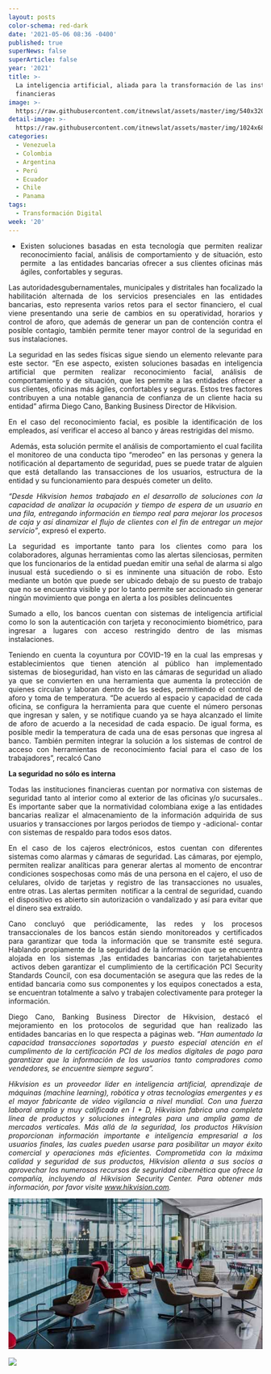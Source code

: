 ```yaml
---
layout: posts
color-schema: red-dark
date: '2021-05-06 08:36 -0400'
published: true
superNews: false
superArticle: false
year: '2021'
title: >-
  La inteligencia artificial, aliada para la transformación de las instalaciones
  financieras
image: >-
  https://raw.githubusercontent.com/itnewslat/assets/master/img/540x320/Oficina-Bancaria-p.jpg
detail-image: >-
  https://raw.githubusercontent.com/itnewslat/assets/master/img/1024x680/Oficina-Bancaria-g.jpg
categories:
  - Venezuela
  - Colombia
  - Argentina
  - Perú
  - Ecuador
  - Chile
  - Panama
tags:
  - Transformación Digital
week: '20'
---
```

<ul style="text-align: justify;">
	<li>Existen soluciones basadas en esta tecnología que permiten realizar reconocimiento facial, análisis de comportamiento y de situación, esto permite  a las entidades bancarias ofrecer a sus clientes oficinas más ágiles, confortables y seguras.</li>
</ul>
<p style="text-align: justify;">Las autoridadesgubernamentales, municipales y distritales han focalizado la habilitación alternada de los servicios presenciales en las entidades bancarias, esto representa varios retos para el sector financiero, el cual viene presentando una serie de cambios en su operatividad, horarios y control de aforo, que además de generar un pan de contención contra el posible contagio, también permite tener mayor control de la seguridad en sus instalaciones.</p>
<p style="text-align: justify;">La seguridad en las sedes físicas sigue siendo un elemento relevante para este sector. “En ese aspecto, existen soluciones basadas en inteligencia artificial que permiten realizar reconocimiento facial, análisis de comportamiento y de situación, que les permite a las entidades ofrecer a sus clientes, oficinas más ágiles, confortables y seguras. Estos tres factores contribuyen a una notable ganancia de confianza de un cliente hacia su entidad” afirma Diego Cano, Banking Business Director de Hikvision.</p>
<p style="text-align: justify;">En el caso del reconocimiento facial, es posible la identificación de los empleados, así verificar el acceso al banco y áreas restrigidas del mismo.</p>
<p style="text-align: justify;"> Además, esta solución permite el análisis de comportamiento el cual facilita el monitoreo de una conducta tipo “merodeo” en las personas y genera la notificación al departamento de seguridad, pues se puede tratar de alguien que está detallando las transacciones de los usuarios, estructura de la entidad y su funcionamiento para después cometer un delito.</p>
<p style="text-align: justify;"><em>“Desde Hikvision hemos trabajado en el desarrollo de soluciones con la capacidad de analizar la ocupación y tiempo de espera de un usuario en una fila, entregando información en tiempo real para mejorar los procesos de caja y así dinamizar el flujo de clientes con el fin de entregar un mejor servicio”</em>, expresó el experto.</p>
<p style="text-align: justify;">La seguridad es importante tanto para los clientes como para los colaboradores, algunas herramientas como las alertas silenciosas, permiten que los funcionarios de la entidad puedan emitir una señal de alarma si algo inusual está sucediendo o si es inminente una situación de robo. Esto mediante un botón que puede ser ubicado debajo de su puesto de trabajo que no se encuentra visible y por lo tanto permite ser accionado sin generar ningún movimiento que ponga en alerta a los posibles delincuentes</p>
<p style="text-align: justify;">Sumado a ello, los bancos cuentan con sistemas de inteligencia artificial como lo son la autenticación con tarjeta y reconocimiento biométrico, para ingresar a lugares con acceso restringido dentro de las mismas instalaciones.</p>
<p style="text-align: justify;">Teniendo en cuenta la coyuntura por COVID-19 en la cual las empresas y establecimientos que tienen atención al público han implementado sistemas  de bioseguridad, han visto en las cámaras de seguridad un aliado ya que se convierten en una herramienta que aumenta la protección de quienes circulan y laboran dentro de las sedes, permitiendo el control de aforo y toma de temperatura. “De acuerdo al espacio y capacidad de cada oficina, se configura la herramienta para que cuente el número personas que ingresan y salen, y se notifique cuando ya se haya alcanzado el límite de aforo de acuerdo a la necesidad de cada espacio. De igual forma, es posible medir la temperatura de cada una de esas personas que ingresa al banco. También permiten integrar la solución a los sistemas de control de acceso con herramientas de reconocimiento facial para el caso de los trabajadores”, recalcó Cano</p>
<p style="text-align: justify;"><strong>La seguridad no sólo es interna                   </strong></p>
<p style="text-align: justify;">Todas las instituciones financieras cuentan por normativa con sistemas de seguridad tanto al interior como al exterior de las oficinas y/o sucursales.. Es importante saber que la normatividad colombiana exige a las entidades bancarias realizar el almacenamiento de la información adquirida de sus usuarios y transacciones por largos periodos de tiempo y -adicional- contar con sistemas de respaldo para todos esos datos.</p>
<p style="text-align: justify;">En el caso de los cajeros electrónicos, estos cuentan con diferentes sistemas como alarmas y cámaras de seguridad. Las cámaras, por ejemplo, permiten realizar analíticas para generar alertas al momento de encontrar condiciones sospechosas como más de una persona en el cajero, el uso de celulares, olvido de tarjetas y registro de las transacciones no usuales, entre otras. Las alertas permiten  notificar a la central de seguridad, cuando el dispositivo es abierto sin autorización o vandalizado y así para evitar que el dinero sea extraído.</p>
<p style="text-align: justify;">Cano concluyó que periódicamente, las redes y los procesos transaccionales de los bancos están siendo monitoreados y certificados para garantizar que toda la información que se transmite esté segura. Hablando propiamente de la seguridad de la información que se encuentra alojada en los sistemas ,las entidades bancarias con tarjetahabientes  activos deben garantizar el cumplimiento de la certificación PCI Security Standards Council, con esa documentación se asegura que las redes de la entidad bancaria como sus componentes y los equipos conectados a esta, se encuentran totalmente a salvo y trabajen colectivamente para proteger la información.</p>
<p style="text-align: justify;">Diego Cano, Banking Business Director de Hikvision, destacó el mejoramiento en los protocolos de seguridad que han realizado las entidades bancarias en lo que respecta a páginas web. <em>“Han aumentado la capacidad transacciones soportadas y puesto especial atención en el cumplimento de la certificación PCI de los medios digitales de pago para garantizar que la información de los usuarios tanto compradores como vendedores, se encuentre siempre segura”.</em></p>
<p style="text-align: justify;"><em>Hikvision es un proveedor líder en inteligencia artificial, aprendizaje de máquinas (machine learning), robótica y otras tecnologías emergentes y es el mayor fabricante de vídeo vigilancia a nivel mundial. Con una fuerza laboral amplia y muy calificada en I + D, Hikvision fabrica una completa línea de productos y soluciones integrales para una amplia gama de mercados verticales. Más allá de la seguridad, los productos Hikvision proporcionan información importante e inteligencia empresarial a los usuarios finales, las cuales pueden usarse para posibilitar un mayor éxito comercial y operaciones más eficientes. Comprometida con la máxima calidad y seguridad de sus productos, Hikvision alienta a sus socios a aprovechar los numerosos recursos de seguridad cibernética que ofrece la compañía, incluyendo al Hikvision Security Center. Para obtener más información, por favor visite <a href="http://www.hikvision.com">www.hikvision.com</a>.</em></p>

![](https://raw.githubusercontent.com/itnewslat/assets/master/img/540x320/Oficina-Bancaria-p.jpg)


<img src="https://tracker.metricool.com/c3po.jpg?hash=56f88a41e39ab42c063cc51676587a04"/>